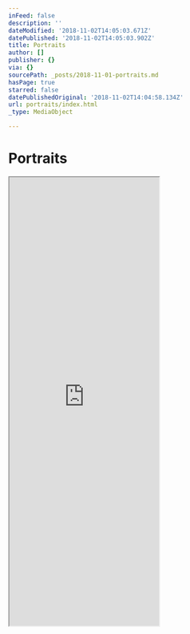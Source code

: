 ```yaml
---
inFeed: false
description: ''
dateModified: '2018-11-02T14:05:03.671Z'
datePublished: '2018-11-02T14:05:03.902Z'
title: Portraits
author: []
publisher: {}
via: {}
sourcePath: _posts/2018-11-01-portraits.md
hasPage: true
starred: false
datePublishedOriginal: '2018-11-02T14:04:58.134Z'
url: portraits/index.html
_type: MediaObject

---
```

# Portraits

<iframe src="https://the-grid.github.io/ed-userhtml/?g=eJytVE1z2jAQvedXqC4ztmewDEmnnRhIp5P23Bxy6XEty1jEtlxJEEiT_571V5ApJNNpzIDE7tPuk_ftzj98_3l9--vmB8lMkV-dzfuFQ4JLLso7oni-cLTZ5VxnnBuHmF3FF47hWxMyrR1S8EQAQpjivHRIpni6cDJjKh2FIUvKlaYsl-skzUFxymQRwgq2YS5iHaZQsl0st-GUXtBP4er3mqsd7a1BY6VNlhD5NCwO81-dEXzg5RARxZL8aYz1E0uVcBWRUpZ8Zlm3gc4gkfcRmZBptSVf8KuWMXiTcfOhn_09PJCBUVDqVKoiIppBzr3peOrPSFDo0y75cNJ3z-M7YU65T53qaAgjZBkRyHMyoeeacNA8EGUg18Zi9AaqJ_c6zOb5KvJNRPMyn8hBtaJMbrg6qFkl-0goPjBiw2fkAeMkfBuRy8vL2fGC0MnFuP45WZYB4GhxbMTJElmg15zthc_mYSNblG_YtVUsk12tZqZEZWw5r2ADrdUhWrG2i-omkgmnXW_U_dNusTummIkWoqQr7ANM1Jx9j9CFWCowHFOc0-l_ZniHCVABu_tnFu1gGHnpumS1mryRv5fYBhSBJLmV31CrC6zj2poOtXOJIkYmR31GmJzfdCJFhCtQ-gl396iR9xL8K7qLpUuiZn25metTDizbs7PI9XlGJhMa44-8emPNowGRGlD7KRijPLexuUfAWJQDaAIGglgsXZ88Pg48iD0WAhoy7hy6Kf_RISwHrRdOf626PHCFl2vj1DB3XKf2B_TGLfWDFC2DewWVB5brydqLlHhdafzhWc8F--W22XB-YC63t3cn7asdnuu33rAcg5JHw79_Ee3XES3ltSzTXDDjoc1SbjcLngEcQU9S" height="900" style=""></iframe>